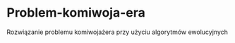 Problem-komiwoja-era
====================

Rozwiązanie problemu komiwojażera przy użyciu algorytmów ewolucyjnych
